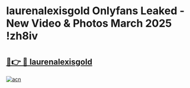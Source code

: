 # laurenalexisgold Onlyfans Leaked - New Video & Photos March 2025 !zh8iv

# <h2><a href="https://57ss2u.iuczelnia.edu.pl?title=laurenalexisgold&ref=zh8iv">🔗👉 🔴 laurenalexisgold</a></h2>

[![acn](https://github.com/user-attachments/assets/0f9c940e-d8b0-45ae-aac7-cd30a18b3e1c)](https://57ss2u.iuczelnia.edu.pl?title=laurenalexisgold&ref=zh8iv)


